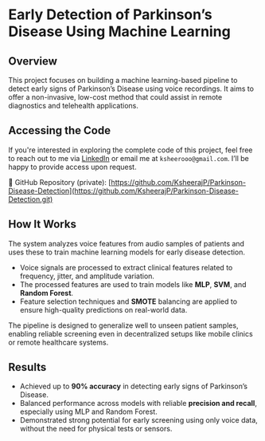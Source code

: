# Early Detection of Parkinson’s Disease Using Machine Learning

## Overview
This project focuses on building a machine learning-based pipeline to detect early signs of Parkinson’s Disease using voice recordings. It aims to offer a non-invasive, low-cost method that could assist in remote diagnostics and telehealth applications.

## Accessing the Code
If you're interested in exploring the complete code of this project, feel free to reach out to me via [LinkedIn](https://www.linkedin.com/in/ksheerajprakash) or email me at `ksheerooo@gmail.com`. I’ll be happy to provide access upon request.

🔗 GitHub Repository (private): [https://github.com/KsheerajP/Parkinson-Disease-Detection](https://github.com/KsheerajP/Parkinson-Disease-Detection.git)

## How It Works
The system analyzes voice features from audio samples of patients and uses these to train machine learning models for early disease detection.

- Voice signals are processed to extract clinical features related to frequency, jitter, and amplitude variation.
- The processed features are used to train models like **MLP**, **SVM**, and **Random Forest**.
- Feature selection techniques and **SMOTE** balancing are applied to ensure high-quality predictions on real-world data.

The pipeline is designed to generalize well to unseen patient samples, enabling reliable screening even in decentralized setups like mobile clinics or remote healthcare systems.

## Results
- Achieved up to **90% accuracy** in detecting early signs of Parkinson’s Disease.
- Balanced performance across models with reliable **precision and recall**, especially using MLP and Random Forest.
- Demonstrated strong potential for early screening using only voice data, without the need for physical tests or sensors.
